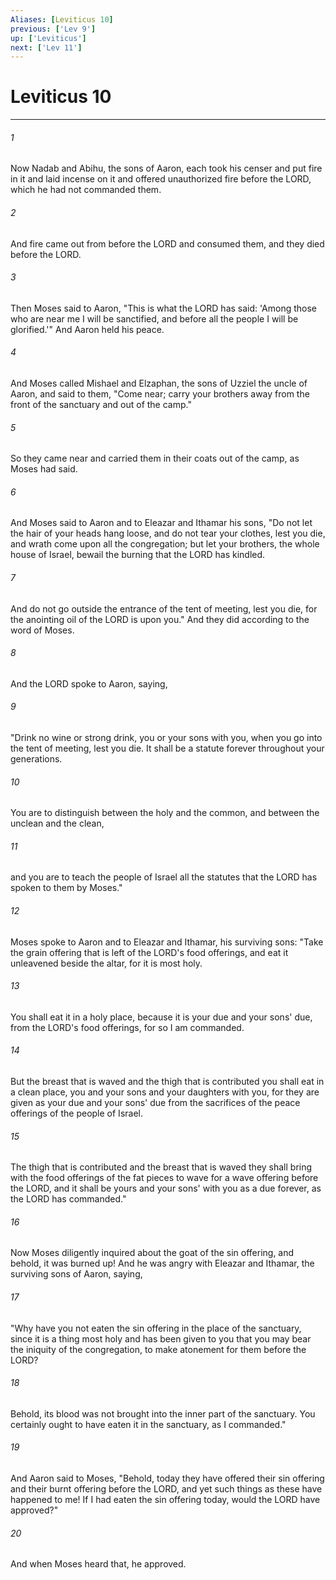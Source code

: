 ```yaml
---
Aliases: [Leviticus 10]
previous: ['Lev 9']
up: ['Leviticus']
next: ['Lev 11']
---
```

# Leviticus 10

***

 

###### 1 
Now Nadab and Abihu, the sons of Aaron, each took his censer and put fire in it and laid incense on it and offered unauthorized fire before the LORD, which he had not commanded them. 
 

###### 2 
And fire came out from before the LORD and consumed them, and they died before the LORD. 
 

###### 3 
Then Moses said to Aaron, "This is what the LORD has said: 'Among those who are near me I will be sanctified, and before all the people I will be glorified.'" And Aaron held his peace.
 
 

###### 4 
And Moses called Mishael and Elzaphan, the sons of Uzziel the uncle of Aaron, and said to them, "Come near; carry your brothers away from the front of the sanctuary and out of the camp." 
 

###### 5 
So they came near and carried them in their coats out of the camp, as Moses had said. 
 

###### 6 
And Moses said to Aaron and to Eleazar and Ithamar his sons, "Do not let the hair of your heads hang loose, and do not tear your clothes, lest you die, and wrath come upon all the congregation; but let your brothers, the whole house of Israel, bewail the burning that the LORD has kindled. 
 

###### 7 
And do not go outside the entrance of the tent of meeting, lest you die, for the anointing oil of the LORD is upon you." And they did according to the word of Moses.
 
 

###### 8 
And the LORD spoke to Aaron, saying, 
 

###### 9 
"Drink no wine or strong drink, you or your sons with you, when you go into the tent of meeting, lest you die. It shall be a statute forever throughout your generations. 
 

###### 10 
You are to distinguish between the holy and the common, and between the unclean and the clean, 
 

###### 11 
and you are to teach the people of Israel all the statutes that the LORD has spoken to them by Moses."
 
 

###### 12 
Moses spoke to Aaron and to Eleazar and Ithamar, his surviving sons: "Take the grain offering that is left of the LORD's food offerings, and eat it unleavened beside the altar, for it is most holy. 
 

###### 13 
You shall eat it in a holy place, because it is your due and your sons' due, from the LORD's food offerings, for so I am commanded. 
 

###### 14 
But the breast that is waved and the thigh that is contributed you shall eat in a clean place, you and your sons and your daughters with you, for they are given as your due and your sons' due from the sacrifices of the peace offerings of the people of Israel. 
 

###### 15 
The thigh that is contributed and the breast that is waved they shall bring with the food offerings of the fat pieces to wave for a wave offering before the LORD, and it shall be yours and your sons' with you as a due forever, as the LORD has commanded."
 
 

###### 16 
Now Moses diligently inquired about the goat of the sin offering, and behold, it was burned up! And he was angry with Eleazar and Ithamar, the surviving sons of Aaron, saying, 
 

###### 17 
"Why have you not eaten the sin offering in the place of the sanctuary, since it is a thing most holy and has been given to you that you may bear the iniquity of the congregation, to make atonement for them before the LORD? 
 

###### 18 
Behold, its blood was not brought into the inner part of the sanctuary. You certainly ought to have eaten it in the sanctuary, as I commanded." 
 

###### 19 
And Aaron said to Moses, "Behold, today they have offered their sin offering and their burnt offering before the LORD, and yet such things as these have happened to me! If I had eaten the sin offering today, would the LORD have approved?" 
 

###### 20 
And when Moses heard that, he approved.
 
